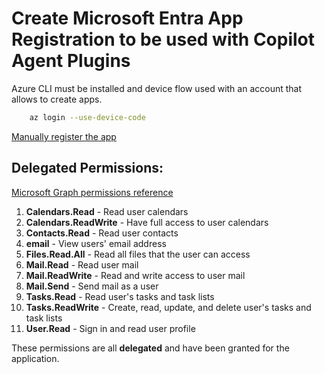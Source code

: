 # Create Microsoft Entra App Registration to be used with Copilot Agent Plugins

Azure CLI must be installed and device flow used with an account that allows to create apps.

```bash
    az login --use-device-code
```

[Manually register the app](https://github.com/microsoft/semantic-kernel/blob/c669f74099629db40c281397886ae5d81856e9e4/dotnet/samples/Demos/CopilotAgentPlugins/README.md)

## Delegated Permissions:

[Microsoft Graph permissions reference](https://learn.microsoft.com/en-us/graph/permissions-reference)

1. **Calendars.Read** - Read user calendars
2. **Calendars.ReadWrite** - Have full access to user calendars
3. **Contacts.Read** - Read user contacts
4. **email** - View users' email address
5. **Files.Read.All** - Read all files that the user can access
6. **Mail.Read** - Read user mail
7. **Mail.ReadWrite** - Read and write access to user mail
8. **Mail.Send** - Send mail as a user
9. **Tasks.Read** - Read user's tasks and task lists
10. **Tasks.ReadWrite** - Create, read, update, and delete user's tasks and task lists
11. **User.Read** - Sign in and read user profile

These permissions are all **delegated** and have been granted for the application.